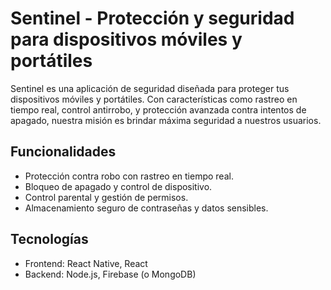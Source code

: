  # Sentinel - Protección y seguridad para dispositivos móviles y portátiles

Sentinel es una aplicación de seguridad diseñada para proteger tus dispositivos móviles y portátiles. Con características como rastreo en tiempo real, control antirrobo, y protección avanzada contra intentos de apagado, nuestra misión es brindar máxima seguridad a nuestros usuarios.

## Funcionalidades
- Protección contra robo con rastreo en tiempo real.
- Bloqueo de apagado y control de dispositivo.
- Control parental y gestión de permisos.
- Almacenamiento seguro de contraseñas y datos sensibles.

## Tecnologías
- Frontend: React Native, React
- Backend: Node.js, Firebase (o MongoDB)

